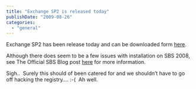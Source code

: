 ```yaml
---
title: "Exchange SP2 is released today"
publishDate: "2009-08-26"
categories: 
  - "general"
---
```


Exchange SP2 has been release today and can be downloaded form [here](http://www.microsoft.com/downloads/details.aspx?displaylang=en&FamilyID=4c4bd2a3-5e50-42b0-8bbb-2cc9afe3216a).

Although there does seem to be a few issues with installation on SBS 2008, see The Official SBS Blog post [here](http://blogs.technet.com/sbs/archive/2009/08/25/how-to-install-exchange-2007-service-pack-2-on-windows-small-business-server-2008.aspx) for more information.

Sigh..  Surely this should of been catered for and we shouldn’t have to go off hacking the registry…. :-(  Ah well.
